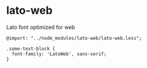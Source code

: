 # lato-web
Lato font optimized for web

```less
@import: "../node_modules/lato-web/lato-web.less";

.some-text-block {
  font-family: 'LatoWeb', sans-serif;
}
```
